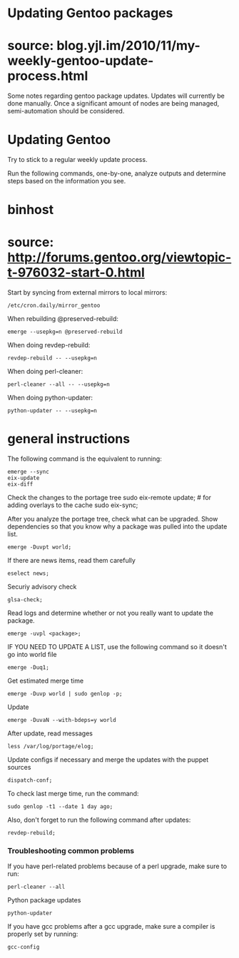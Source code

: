 # Updating Gentoo packages
#
# source: blog.yjl.im/2010/11/my-weekly-gentoo-update-process.html

Some notes regarding gentoo package updates. Updates will currently be done
manually. Once a significant amount of nodes are being managed, semi-automation
should be considered.

# Updating Gentoo

Try to stick to a regular weekly update process.

Run the following commands, one-by-one, analyze outputs and determine steps
based on the information you see.

# binhost
#
# source: http://forums.gentoo.org/viewtopic-t-976032-start-0.html

Start by syncing from external mirrors to local mirrors:

    /etc/cron.daily/mirror_gentoo

When rebuilding @preserved-rebuild:

    emerge --usepkg=n @preserved-rebuild

When doing revdep-rebuild:

    revdep-rebuild -- --usepkg=n

When doing perl-cleaner:

    perl-cleaner --all -- --usepkg=n

When doing python-updater:

    python-updater -- --usepkg=n

# general instructions

The following command is the equivalent to running:

    emerge --sync
    eix-update
    eix-diff

Check the changes to the portage tree
    sudo eix-remote update; # for adding overlays to the cache
    sudo eix-sync;

After you analyze the portage tree, check what can be upgraded. Show
dependencies so that you know why a package was pulled into the update list.

    emerge -Duvpt world;

If there are news items, read them carefully

    eselect news;

Securiy advisory check

    glsa-check;

Read logs and determine whether or not you really want to update the package.

    emerge -uvpl <package>;

IF YOU NEED TO UPDATE A LIST, use the following command so it doesn't go into
world file

    emerge -Duq1;

Get estimated merge time

    emerge -Duvp world | sudo genlop -p;

Update

    emerge -DuvaN --with-bdeps=y world

After update, read messages

    less /var/log/portage/elog;

Update configs if necessary and merge the updates with the puppet sources

    dispatch-conf;

To check last merge time, run the command:

    sudo genlop -t1 --date 1 day ago;

Also, don't forget to run the following command after updates:

    revdep-rebuild;

### Troubleshooting common problems

If you have perl-related problems because of a perl upgrade, make sure to run:

    perl-cleaner --all

Python package updates

    python-updater

If you have gcc problems after a gcc upgrade, make sure a compiler is properly
set by running:

    gcc-config


